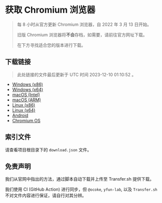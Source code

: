 # 获取 Chromium 浏览器

> 每 8 小时从官方更新 Chromium 浏览器，自 2022 年 3 月 13 日开始。
> 
> 旧版 Chromium 浏览器将**不会**存档，如需要，请前往官方网址下载。
>
> 在下方寻找适合您的版本进行下载。

## 下载链接

> 此处链接的文件最后更新于 UTC 时间 2023-12-10 01:10:52
。

- [Windows (x86)](https://transfer.sh/lyYf9gEGjq/Win.zip)
- [Windows (x64)](https://transfer.sh/kp5URl16EI/Win_x64.zip)
- [macOS (Intel)](https://transfer.sh/nrfh0Wswpn/Mac.zip)
- [macOS (ARM)](https://transfer.sh/frISQrdC30/Mac_Arm.zip)
- [Linux (x86)](https://transfer.sh/QomOdrWrCN/Linux.zip)
- [Linux (x64)](https://transfer.sh/YngCeAKpQA/Linux_x64.zip)
- [Android](https://transfer.sh/Sv5rtWsqR4/Android.zip)
- [Chromium OS](https://transfer.sh/6loyACfcJu/Linux_ChromiumOS_Full.zip)

## 索引文件

请查看项目根目录下的 `download.json` 文件。

## 免责声明

我们从官网中指出的方法，通过脚本自动下载并上传至 Transfer.sh 提供下载。

我们使用 CI (GitHub Action) 进行同步，但 `@ocoke`, `yfun-lab`, 以及 `Transfer.sh` 不对文件内容进行保证，请自行对其分辨。
